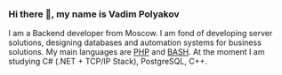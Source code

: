 ### Hi there 👋, my name is Vadim Polyakov
I am a Backend developer from Moscow. I am fond of developing server solutions, designing databases and automation systems for business solutions. My main languages are [PHP](https://www.php.net/) and [BASH](http://www.gnu.org/software/bash/). At the moment I am studying C# (.NET + TCP/IP Stack), PostgreSQL, C++.
